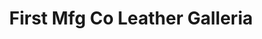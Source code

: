 ---
title: "First Mfg Co Leather Galleria"
url: /new-york/first-mfg-co-leather-galleria/
shop: leather
---